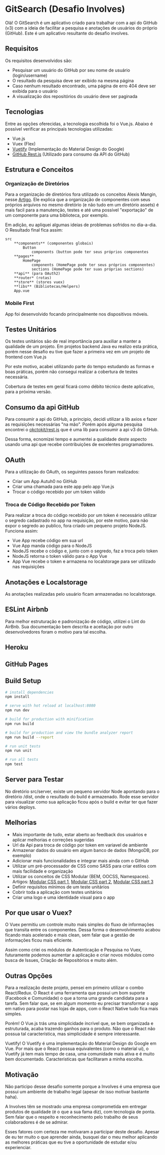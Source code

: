 
# GitSearch (Desafio Involves)

Olá! O GitSearch é um aplicativo criado para trabalhar com a api do GitHub (v3) com a ideia de facilitar a pesquisa e anotações de usuários do próprio (GitHub). Este é um aplicativo resultante do desafio involves.

## Requisitos
Os requisitos desenvolvidos são:

 - Pesquisar um usuário do GitHub por seu nome de usuário (login/username)
 - O resultado da pesquisa deve ser exibido na mesma página
 - Caso nenhum resultado encontrado, uma página de erro 404  deve ser exibida para o usuário
 - A visualização dos repositórios do usuário deve ser paginada

## Tecnologias
Entre as opções oferecidas, a tecnologia escolhida foi o Vue.js. Abaixo é possível verificar as principais tecnologias utilizadas:

 - Vue.js
 - Vuex (Flex)
 - [Vuetify](http://vuetifyjs.com) (Implementação do Material Design do Google)
 - [GitHub Rest.js](https://github.com/octokit/rest.js) (Utilizado para consumo da API do GitHub)

## Estrutura e Conceitos

### Organização de Diretórios
Para a organização de diretórios fora utilizado os conceitos Alexis Mangin, nesse [Artigo](https://medium.com/@alexmngn/how-to-better-organize-your-react-applications-2fd3ea1920f1). Ele explica que a organização de componentes com seus próprios arquivos no mesmo diretório (e não tudo em um diretório assets) é mais facil para a manutenção, testes e até uma possível "exportação" de um componente para uma biblioteca, por exemplo.

Em adição, eu apliquei algumas ideias de problemas sofridos no dia-a-dia. O Resultado final fica assim:

    src
	    **components** (componentes globais)
		    Button
			    components (button pode ter seus próprios componentes
		**pages**
			HomePage
				components (HomePage pode ter seus próprios componentes)
				sections (HomePage pode ter suas próprias sections)
		**api** (para OAuth2)
		**router* (rotas)
		**store** (stores vuex)
		**libs** (Bibliotecas/Helpers)
		App.vue
		
### Mobile First
App foi desenvolvido focando principalmente nos dispositivos móveis.

## Testes Unitários
Os testes unitários são de real importância para auxiliar a manter a qualidade de um projeto. Em projetos backend Java eu realizo esta prática, porém nesse desafio eu tive que fazer a primeira vez em um projeto de frontend com Vue.js

Por este motivo, acabei utilizando parte do tempo estudando as formas e boas práticas, porém não consegui realizar a cobertura de testes necessária.

Cobertura de testes em geral ficará como débito técnico deste aplicativo, para a próxima versão.

## Consumo da api GitHub
Para consumir a api do GitHub, a principio, decidi utilizar a lib axios e fazer as requisições necessárias "na mão". Porém após alguma pesquisa encontrei o [okctokit/rest.js](https://github.com/octokit/rest.js) que é uma lib para consumir a api v3 do GitHub.

Dessa forma, ecnomizei tempo e aumentei a qualidade deste aspecto usando uma api que recebe contribuições de excelentes programadores.

## OAuth
Para a utilização do OAuth, os seguintes passos foram realizados:

 - Criar um App Autuh0 no GitHub
 - Criar uma chamada para este app pelo app Vue.js
 - Trocar o código recebido por um token válido

### Troca de Código Recebido por Token
Para realizar a troca do código recebido por um token é necessário utilizar o segredo cadastrado no app na requisição, por este motivo, para não expor o segredo ao publico, fora criado um pequeno projeto NodeJS. Funciona assim:

 - Vue App recebe código em sua url
 - Vue App manda código para o NodeJS
 - NodeJS recebe o código e, junto com o segredo, faz a troca pelo token
 - NodeJS retorna o token válido para o App Vue
 - App Vue recebe  o token e armazena no localstorage para ser utilizado nas requisições

## Anotações e Localstorage
As anotações realizadas pelo usuário ficam armazenadas no localstorage.

## ESLint Airbnb
Para melhor estruturação e  padronização de código, utilizei o Lint do AirBnb. Sua documentação bem descrita e aceitação por outro desenvolvedores foram o motivo para tal escolha.

## Heroku

## GitHub Pages

## Build Setup

``` bash
# install dependencies
npm install

# serve with hot reload at localhost:8080
npm run dev

# build for production with minification
npm run build

# build for production and view the bundle analyzer report
npm run build --report

# run unit tests
npm run unit

# run all tests
npm test
```
## Server para Testar
No diretório src/server, existe um pequeno servidor Node apontando para o diretório /dist, onde o resultado do build é armazenado. Rode esse servidor para visualizar como sua aplicação ficou após o build e evitar ter que fazer vários deploys.

## Melhorias

 - Mais importante de tudo, estar aberto ao feedback dos usuários e aplicar melhorias e correções sugeridas
 - Url da Api para troca de código por token em variavel de ambiente
 - Armazenar dados do usuário em algum banco de dados (MongoDB, por exemplo)
 - Adicionar mais funcionalidades e integrar mais ainda com o GitHub
 - Utilizar um pré-processador de CSS como SASS para criar estilos com mais facilidade e organização
 - Utilizar os conceitos de CSS Modular (BEM, OOCSS, Namespaces). Artigos: [Modular CSS part 1](https://zellwk.com/blog/css-architecture-1), [Modular CSS part 2](https://zellwk.com/blog/css-architecture-2), [Modular CSS part 3](https://zellwk.com/blog/css-architecture-3/)
 - Definir requisitos mínimos de um teste unitários
 - Cobrir toda a aplicação com testes unitários
 - Criar uma logo e uma identidade visual para o app

## Por que usar o Vuex?
O Vuex permitiu um controle muito mais simples do fluxo de informações que transita entre os componentes. Dessa forma o desenvolvimento acabou ficando mais acelerado e mais clean, sem falar que a gestão de informações ficou mais eficiente.

Assim como criei os módulos de Autenticação e Pesquisa no Vuex, futuramente podemos aumentar a aplicação e criar novos módulos como busca de Issues, Criação de Repositórios e muito além.

## Outras Opções
Para a realização deste projeto, pensei em primeiro utilizar o combo React/Redux. O React é uma ferramenta que possui um bom suporte (Facebook e Comunidade) o que a torna uma grande candidata para a tarefa. Sem falar que, se em algum momento eu precisar transformar o app em nativo para postar nas lojas de apps, com o React Native tudo fica mais simples.

Porém! O Vue.js trás uma simplicidade íncrivel que, se bem organizada e estruturada, acaba trazendo ganhos para o produto. Não que o React não possua tal característica, mas simplicidade é sempre interessante.

Vuetify! O Vuetify é uma implementação do Material Design do Google em Vue. Por mais que o React possua equivalentes (como o material ui), o Vuetify já tem mais tempo de casa, uma comunidade mais ativa e é muito bem documentado. Caracteristicas que facilitaram a minha escolha.

## Motivação
Não participo desse desafio somente porque a Involves é uma empresa que possui um ambiente de trabalho legal (apesar de isso  motivar bastante haha).

A Involves têm se mostrado uma empresa comprometida em entregar produtos de qualidade (é o que a sua fama diz), com tecnologia de ponta. Sem falar que o respeito e reconhecimento pelo trabalho de seus colaboradores é de se admirar.

Esses fatores com certeza me motivaram a participar deste desafio. Apesar de eu ter muito o que aprender ainda, busquei dar o meu melhor aplicando as melhores práticas que eu tive a oportunidade de estudar e/ou experienciar.